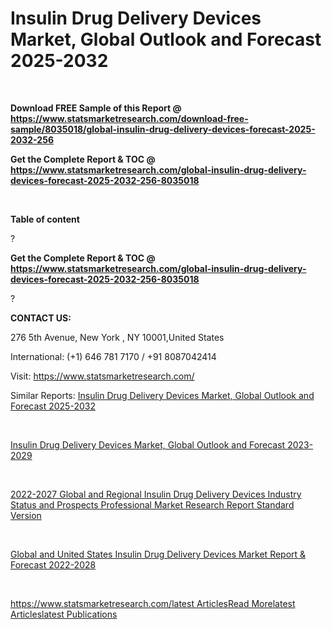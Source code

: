 <h1>Insulin Drug Delivery Devices Market, Global Outlook and Forecast 2025-2032</h1><br/><p><strong>Download FREE Sample of this Report @ <a href="https://www.statsmarketresearch.com/download-free-sample/8035018/global-insulin-drug-delivery-devices-forecast-2025-2032-256">https://www.statsmarketresearch.com/download-free-sample/8035018/global-insulin-drug-delivery-devices-forecast-2025-2032-256</a></strong></p>
 
 
 
 <div><b>Get the Complete Report & TOC @ <a href="https://www.statsmarketresearch.com/global-insulin-drug-delivery-devices-forecast-2025-2032-256-8035018">https://www.statsmarketresearch.com/global-insulin-drug-delivery-devices-forecast-2025-2032-256-8035018</a></b></div>
 
 
 
 <p><br />
 
 <b>Table of content</b></p>
 
 
 
 <p>? </p>
 
 
 
 <div><b>Get the Complete Report & TOC @ <a href="https://www.statsmarketresearch.com/global-insulin-drug-delivery-devices-forecast-2025-2032-256-8035018">https://www.statsmarketresearch.com/global-insulin-drug-delivery-devices-forecast-2025-2032-256-8035018</a></b></div>
 
 
 
 <p>? </p>
 
 
 
 <p><b>CONTACT US:</b><br />
 
 276 5th Avenue, New York , NY 10001,United States<br />
 
 International: (+1) 646 781 7170 / +91 8087042414<br />
 
 Visit: <a href="https://www.statsmarketresearch.com/">https://www.statsmarketresearch.com/</a><br />
 
 Similar Reports: <a href="https://www.statsmarketresearch.com/global-insulin-drug-delivery-devices-forecast-2025-2032-256-8035018">Insulin Drug Delivery Devices Market, Global Outlook and Forecast 2025-2032</a><br />
 
 <br />
 
 <a href="https://www.statsmarketresearch.com/global-insulin-drug-delivery-devices-forecast-2025-2032-256-8035018">Insulin Drug Delivery Devices Market, Global Outlook and Forecast 2023-2029</a><br />
 
 <br />
 
 <a href="https://www.statsmarketresearch.com/global-insulin-drug-delivery-devices-forecast-2025-2032-256-8035018">2022-2027 Global and Regional Insulin Drug Delivery Devices Industry Status and Prospects Professional Market Research Report Standard Version</a><br />
 
 <br />
 
 <a href="https://www.statsmarketresearch.com/global-insulin-drug-delivery-devices-forecast-2025-2032-256-8035018">Global and United States Insulin Drug Delivery Devices Market Report & Forecast 2022-2028</a><br />
 
 <br />
 
 <a href="https://gyeongbokgung.com">https://www.statsmarketresearch.com/</a><a href="https://hallyeomaritime.com">latest Articles</a><a href="https://jingwansa.com">Read More</a><a href="https://nguoiviet.jp/">latest Articles</a><a href="https://www.intelmarketresearch.com/">latest Publications</a></p>